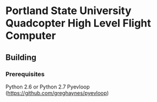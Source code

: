 Portland State University Quadcopter High Level Flight Computer
===============================================================

Building
--------

### Prerequisites
Python 2.6 or Python 2.7
Pyevloop (https://github.com/greghaynes/pyevloop)

